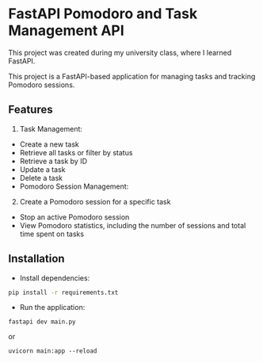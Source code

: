 # FastAPI Pomodoro and Task Management API
This project was created during my university class, where I learned FastAPI.

This project is a FastAPI-based application for managing tasks and tracking Pomodoro sessions.

## Features
1. Task Management:

- Create a new task
- Retrieve all tasks or filter by status
- Retrieve a task by ID
- Update a task
- Delete a task
- Pomodoro Session Management:

2. Create a Pomodoro session for a specific task
- Stop an active Pomodoro session
- View Pomodoro statistics, including the number of sessions and total time spent on tasks
  
## Installation

- Install dependencies:
```bash
pip install -r requirements.txt
```
- Run the application:
```
fastapi dev main.py
```
or
```
uvicorn main:app --reload
```
